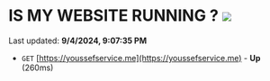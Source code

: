 # IS MY WEBSITE RUNNING ? [![](https://img.shields.io/static/v1?label=Sponsor&message=%E2%9D%A4&logo=GitHub&color=%23fe8e86)](https://github.com/sponsors/Youssef-Lehmam)

Last updated: **9/4/2024, 9:07:35 PM**

- `GET` [https://youssefservice.me](https://youssefservice.me) - **Up** (260ms)
